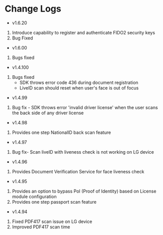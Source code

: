 # Change Logs
- v1.6.20
1. Introduce capability to register and authenticate FIDO2 security keys
2. Bug Fixed

- v1.6.00
1. Bugs fixed

- v1.4.100
1. Bugs fixed
   - SDK throws error code 436 during document registration
   - LiveID scan should reset when user's face is out of focus
    
- v1.4.99
1. Bug fix - SDK throws error 'invalid driver license' when the user scans the back side of any driver license

- v1.4.98
1. Provides one step NationalID back scan feature

- v1.4.97
1. Bug fix- Scan liveID with liveness check is not working on LG device

- v1.4.96
1. Provides Document Verification Service for face liveness check

- v1.4.95
1. Provides an option to bypass PoI (Proof of Identity) based on License module configuration
2. Provides one step passport scan feature

- v1.4.94
1. Fixed PDF417 scan issue on LG device
2. Improved PDF417 scan time
